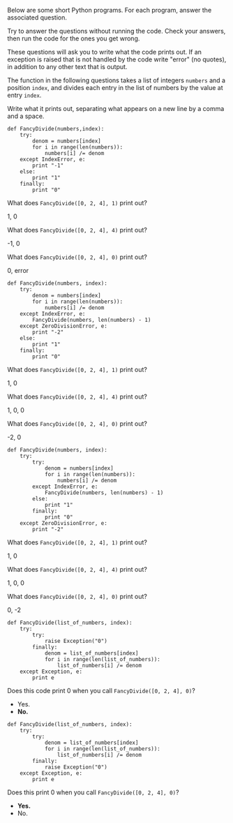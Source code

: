 Below are some short Python programs. For each program, answer the associated question.

Try to answer the questions without running the code. Check your answers, then run the code for the ones you get wrong.

These questions will ask you to write what the code prints out. If an exception is raised that is not handled by the code write "error" (no quotes), in addition to any other text that is output.

The function in the following questions takes a list of integers `numbers` and a position `index`, and divides each entry in the list of numbers by the value at entry `index`.

Write what it prints out, separating what appears on a new line by a comma and a space.

```
def FancyDivide(numbers,index):
    try:
        denom = numbers[index]
        for i in range(len(numbers)):
            numbers[i] /= denom
    except IndexError, e:
        print "-1"
    else:
        print "1"
    finally:
        print "0"
```

What does `FancyDivide([0, 2, 4], 1)` print out?

1, 0

What does `FancyDivide([0, 2, 4], 4)` print out?

-1, 0

What does `FancyDivide([0, 2, 4], 0)` print out?

0, error

```
def FancyDivide(numbers, index):
    try:
        denom = numbers[index]
        for i in range(len(numbers)):
            numbers[i] /= denom
    except IndexError, e:
        FancyDivide(numbers, len(numbers) - 1)
    except ZeroDivisionError, e:
        print "-2"
    else:
        print "1"
    finally:
        print "0"
```
        
What does `FancyDivide([0, 2, 4], 1)` print out?

1, 0

What does `FancyDivide([0, 2, 4], 4)` print out?

1, 0, 0

What does `FancyDivide([0, 2, 4], 0)` print out?

-2, 0

```
def FancyDivide(numbers, index):
    try:
        try:
            denom = numbers[index]
            for i in range(len(numbers)):
                numbers[i] /= denom
        except IndexError, e:
            FancyDivide(numbers, len(numbers) - 1)
        else:
            print "1"
        finally:
            print "0"
    except ZeroDivisionError, e:
        print "-2"
```        

What does `FancyDivide([0, 2, 4], 1)` print out?

1, 0

What does `FancyDivide([0, 2, 4], 4)` print out?

1, 0, 0

What does `FancyDivide([0, 2, 4], 0)` print out?

0, -2

```
def FancyDivide(list_of_numbers, index):
    try:
        try:
            raise Exception("0")
        finally:
            denom = list_of_numbers[index]
            for i in range(len(list_of_numbers)):
                list_of_numbers[i] /= denom
    except Exception, e:
        print e
```


Does this code print 0 when you call `FancyDivide([0, 2, 4], 0)`?


* Yes.
* **No.**

```
def FancyDivide(list_of_numbers, index):
    try:
        try:
            denom = list_of_numbers[index]
            for i in range(len(list_of_numbers)):
                list_of_numbers[i] /= denom
        finally:
            raise Exception("0")
    except Exception, e:
        print e
```     

Does this print 0 when you call `FancyDivide([0, 2, 4], 0)`?

* **Yes.**
* No.